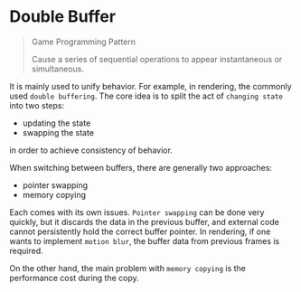 # Double Buffer

> Game Programming Pattern
>
> Cause a series of sequential operations to appear instantaneous or simultaneous.

It is mainly used to unify behavior. For example, in rendering, the commonly used `double buffering`. The core idea is to split the act of `changing state` into two steps:
- updating the state
- swapping the state

in order to achieve consistency of behavior.

When switching between buffers, there are generally two approaches:
- pointer swapping
- memory copying

Each comes with its own issues. `Pointer swapping` can be done very quickly, but it discards the data in the previous buffer, and external code cannot persistently hold the correct buffer pointer. In rendering, if one wants to implement `motion blur`, the buffer data from previous frames is required.

On the other hand, the main problem with `memory copying` is the performance cost during the copy.
